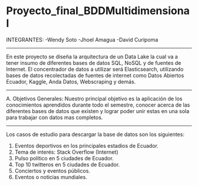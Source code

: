# Proyecto_final_BDDMultidimensional

INTEGRANTES:
-Wendy Soto
-Jhoel Amagua
-David Curipoma

___________________________________________________________________________________________________________

En este proyecto se diseña la arquitectura de un Data Lake 
la cual va a tener insumo de diferentes bases de datos SQL, 
NoSQL y de fuentes de Internet.
El concentrador de datos a utilizar será Elasticsearch, utilizando bases de datos recolectadas
de fuentes de internet como Datos Abiertos Ecuador, Kaggle, Anda Datos, Webscraping y
demás.


-----------------------------------------------------------------------------------------------------------
A. Objetivos Generales:
Nuestro principal objetivo es la aplicación de los conocimientos aprendidos durante todo el semestre, conocer acerca de las diferentes bases de datos que existen y lograr
poder unir estas en una sola para trabajar con datos mas completos.

-----------------------------------------------------------------------------------------------------------
Los casos de estudio  para descargar la base de datos son los siguientes:
1. Eventos deportivos en los principales estadios de Ecuador.
2. Tema de interés: Stack Overflow (Internet) 
3. Pulso político en 5 ciudades de Ecuador. 
4. Top 10 twitteros en 5 ciudades de Ecuador.
5. Conciertos y eventos públicos. 
6. Eventos o noticias mundiales.

